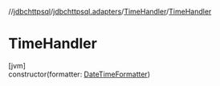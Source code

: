 //[jdbchttpsql](../../../index.md)/[jdbchttpsql.adapters](../index.md)/[TimeHandler](index.md)/[TimeHandler](-time-handler.md)

# TimeHandler

[jvm]\
constructor(formatter: [DateTimeFormatter](https://docs.oracle.com/javase/8/docs/api/java/time/format/DateTimeFormatter.html))
